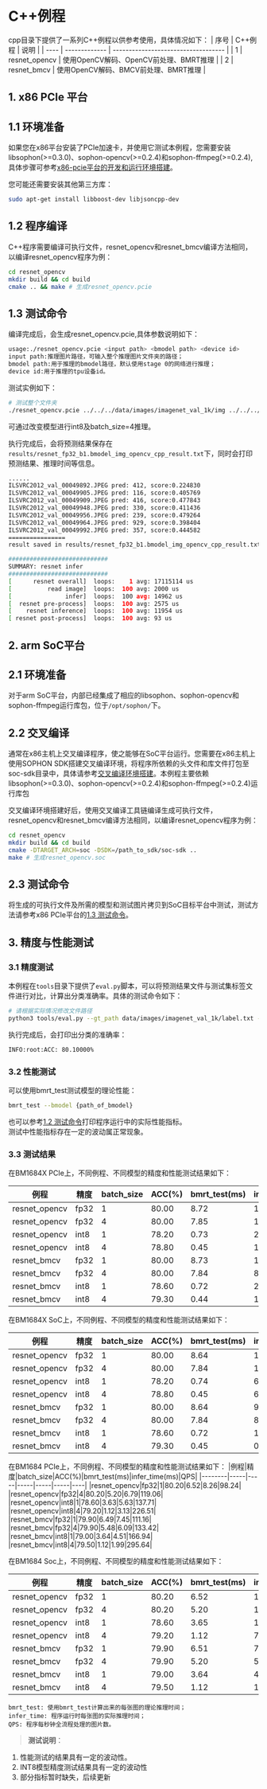# C++例程

cpp目录下提供了一系列C++例程以供参考使用，具体情况如下：
| 序号  | C++例程      | 说明                                 |
| ---- | ------------- | -----------------------------------  |
| 1    | resnet_opencv | 使用OpenCV解码、OpenCV前处理、BMRT推理 |
| 2    | resnet_bmcv   | 使用OpenCV解码、BMCV前处理、BMRT推理   |


## 1. x86 PCIe 平台

## 1.1 环境准备

如果您在x86平台安装了PCIe加速卡，并使用它测试本例程，您需要安装libsophon(>=0.3.0)、sophon-opencv(>=0.2.4)和sophon-ffmpeg(>=0.2.4),具体步骤可参考[x86-pcie平台的开发和运行环境搭建](../../../docs/Environment_Install_Guide.md#2-x86-pcie平台的开发和运行环境搭建)。

您可能还需要安装其他第三方库：
```bash
sudo apt-get install libboost-dev libjsoncpp-dev
```

## 1.2 程序编译
C++程序需要编译可执行文件，resnet_opencv和resnet_bmcv编译方法相同，以编译resnet_opencv程序为例：
```bash
cd resnet_opencv
mkdir build && cd build
cmake .. && make # 生成resnet_opencv.pcie
```

## 1.3 测试命令

编译完成后，会生成resnet_opencv.pcie,具体参数说明如下：

```bash
usage:./resnet_opencv.pcie <input path> <bmodel path> <device id>
input path:推理图片路径，可输入整个推理图片文件夹的路径；
bmodel path:用于推理的bmodel路径，默认使用stage 0的网络进行推理；
device id:用于推理的tpu设备id。
```

测试实例如下：

```bash
# 测试整个文件夹  
./resnet_opencv.pcie ../../../data/images/imagenet_val_1k/img ../../../data/models/BM1684X/resnet_fp32_b1.bmodel 0
```

可通过改变模型进行int8及batch_size=4推理。

执行完成后，会将预测结果保存在`results/resnet_fp32_b1.bmodel_img_opencv_cpp_result.txt`下，同时会打印预测结果、推理时间等信息。

```bash
......
ILSVRC2012_val_00049892.JPEG pred: 412, score:0.224830
ILSVRC2012_val_00049905.JPEG pred: 116, score:0.405769
ILSVRC2012_val_00049909.JPEG pred: 416, score:0.477843
ILSVRC2012_val_00049948.JPEG pred: 330, score:0.411436
ILSVRC2012_val_00049956.JPEG pred: 239, score:0.479264
ILSVRC2012_val_00049964.JPEG pred: 929, score:0.398404
ILSVRC2012_val_00049992.JPEG pred: 357, score:0.444582
================
result saved in results/resnet_fp32_b1.bmodel_img_opencv_cpp_result.txt

############################
SUMMARY: resnet infer
############################
[      resnet overall]  loops:    1 avg: 17115114 us
[          read image]  loops:  100 avg: 2000 us
[               infer]  loops:  100 avg: 14962 us
[  resnet pre-process]  loops:  100 avg: 2575 us
[    resnet inference]  loops:  100 avg: 11954 us
[ resnet post-process]  loops:  100 avg: 93 us
```

## 2. arm SoC平台
## 2.1 环境准备
对于arm SoC平台，内部已经集成了相应的libsophon、sophon-opencv和sophon-ffmpeg运行库包，位于`/opt/sophon/`下。
## 2.2 交叉编译
通常在x86主机上交叉编译程序，使之能够在SoC平台运行。您需要在x86主机上使用SOPHON SDK搭建交叉编译环境，将程序所依赖的头文件和库文件打包至soc-sdk目录中，具体请参考[交叉编译环境搭建](../../../docs/Environment_Install_Guide.md#31-交叉编译环境搭建)。本例程主要依赖libsophon(>=0.3.0)、sophon-opencv(>=0.2.4)和sophon-ffmpeg(>=0.2.4)运行库包

交叉编译环境搭建好后，使用交叉编译工具链编译生成可执行文件，resnet_opencv和resnet_bmcv编译方法相同，以编译resnet_opencv程序为例：
```bash
cd resnet_opencv
mkdir build && cd build
cmake -DTARGET_ARCH=soc -DSDK=/path_to_sdk/soc-sdk ..
make # 生成resnet_opencv.soc
```

## 2.3 测试命令
将生成的可执行文件及所需的模型和测试图片拷贝到SoC目标平台中测试，测试方法请参考x86 PCIe平台的[1.3 测试命令](#13-测试命令)。


## 3. 精度与性能测试
### 3.1 精度测试
本例程在`tools`目录下提供了`eval.py`脚本，可以将预测结果文件与测试集标签文件进行对比，计算出分类准确率。具体的测试命令如下：
```bash
# 请根据实际情况修改文件路径
python3 tools/eval.py --gt_path data/images/imagenet_val_1k/label.txt --pred_path cpp/resnet_opencv/build/results/resnet_fp32_b1.bmodel_img_opencv_cpp_result.txt
```
执行完成后，会打印出分类的准确率：
```bash
INFO:root:ACC: 80.10000%
```
### 3.2 性能测试

可以使用bmrt_test测试模型的理论性能：
```bash
bmrt_test --bmodel {path_of_bmodel}
```
也可以参考[1.2 测试命令](#12-测试命令)打印程序运行中的实际性能指标。  
测试中性能指标存在一定的波动属正常现象。

### 3.3 测试结果

在BM1684X PCIe上，不同例程、不同模型的精度和性能测试结果如下：

| 例程          | 精度 | batch_size | ACC(%) | bmrt_test(ms) | infer_time(ms) | QPS    |
| ------------- | ---- | ---------- | ------ | ------------- | -------------- | ------ |
| resnet_opencv | fp32 | 1          | 80.00  | 8.72          | 12.34          | 65.94  |
| resnet_opencv | fp32 | 4          | 80.00  | 7.85          | 10.67          | 77.34  |
| resnet_opencv | int8 | 1          | 78.20  | 0.73          | 2.33           | 239.46 |
| resnet_opencv | int8 | 4          | 78.80  | 0.45          | 1.64           | 324.86 |
| resnet_bmcv   | fp32 | 1          | 80.00  | 8.73          | 10.44          | 76.47  |
| resnet_bmcv   | fp32 | 4          | 80.00  | 7.84          | 8.68           | 89.35  |
| resnet_bmcv   | int8 | 1          | 78.60  | 0.72          | 2.08           | 227.84 |
| resnet_bmcv   | int8 | 4          | 79.30  | 0.44          | 1.21           | 281.05 |

在BM1684X SoC上，不同例程、不同模型的精度和性能测试结果如下：

| 例程          | 精度 | batch_size | ACC(%) | bmrt_test(ms) | infer_time(ms) | QPS    |
| ------------- | ---- | ---------- | ------ | ------------- | -------------- | ------ |
| resnet_opencv | fp32 | 1          | 80.00  | 8.64          | 14.84          | 61.81  |
| resnet_opencv | fp32 | 4          | 80.00  | 7.84          | 14.00          | 66.28  |
| resnet_opencv | int8 | 1          | 78.20  | 0.74          | 6.95           | 120.64 |
| resnet_opencv | int8 | 4          | 78.80  | 0.45          | 6.57           | 130.24 |
| resnet_bmcv   | fp32 | 1          | 80.00  | 8.64          | 9.05           | 99.09  |
| resnet_bmcv   | fp32 | 4          | 80.00  | 7.84          | 8.23           | 108.16 |
| resnet_bmcv   | int8 | 1          | 78.60  | 0.72          | 1.13           | 466.85 |
| resnet_bmcv   | int8 | 4          | 79.30  | 0.45          | 0.84           | 541.63 |

在BM1684 PCIe上，不同例程、不同模型的精度和性能测试结果如下：
|例程|精度|batch_size|ACC(%)|bmrt_test(ms)|infer_time(ms)|QPS|
|--------|-----|-----|-----|-----|-----|----|
|resnet_opencv|fp32|1|80.20|6.52|8.26|98.24|
|resnet_opencv|fp32|4|80.20|5.20|6.79|119.06|
|resnet_opencv|int8|1|78.60|3.63|5.63|137.71|
|resnet_opencv|int8|4|79.20|1.12|3.13|226.51|
|resnet_bmcv|fp32|1|79.90|6.49|7.45|111.16|
|resnet_bmcv|fp32|4|79.90|5.48|6.09|133.42|
|resnet_bmcv|int8|1|79.00|3.64|4.51|166.94|
|resnet_bmcv|int8|4|79.50|1.12|1.99|295.64|

在BM1684 Soc上，不同例程、不同模型的精度和性能测试结果如下：

| 例程          | 精度 | batch_size | ACC(%) | bmrt_test(ms) | infer_time(ms) | QPS    |
| ------------- | ---- | ---------- | ------ | ------------- | -------------- | ------ |
| resnet_opencv | fp32 | 1          | 80.20  | 6.52          | 13.04          | 68.37  |
| resnet_opencv | fp32 | 4          | 80.20  | 5.20          | 11.72          | 76.86  |
| resnet_opencv | int8 | 1          | 78.60  | 3.65          | 10.19          | 85.06  |
| resnet_opencv | int8 | 4          | 79.20  | 1.12          | 7.71           | 111.13 |
| resnet_bmcv   | fp32 | 1          | 79.90  | 6.51          | 7.05           | 120.17 |
| resnet_bmcv   | fp32 | 4          | 79.90  | 5.20          | 5.70           | 144.84 |
| resnet_bmcv   | int8 | 1          | 79.00  | 3.64          | 4.20           | 182.99 |
| resnet_bmcv   | int8 | 4          | 79.50  | 1.12          | 1.63           | 352.83 |


```
bmrt_test: 使用bmrt_test计算出来的每张图的理论推理时间；
infer_time: 程序运行时每张图的实际推理时间；
QPS: 程序每秒钟全流程处理的图片数。
```

> **测试说明**：  
1. 性能测试的结果具有一定的波动性。
2. INT8模型精度测试结果具有一定的波动性
3. 部分指标暂时缺失，后续更新
